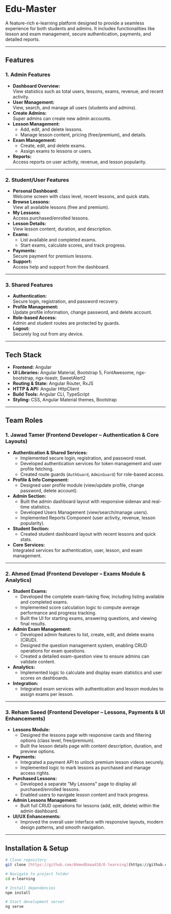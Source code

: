 # **Edu-Master**

A feature-rich e-learning platform designed to provide a seamless experience for both students and admins. It includes functionalities like lesson and exam management, secure authentication, payments, and detailed reports.

---

## **Features**

### **1. Admin Features**
- **Dashboard Overview:**  
  View statistics such as total users, lessons, exams, revenue, and recent activity.  
- **User Management:**  
  View, search, and manage all users (students and admins).  
- **Create Admins:**  
  Super admins can create new admin accounts.  
- **Lesson Management:**  
  - Add, edit, and delete lessons.  
  - Manage lesson content, pricing (free/premium), and details.  
- **Exam Management:**  
  - Create, edit, and delete exams.  
  - Assign exams to lessons or users.  
- **Reports:**  
  Access reports on user activity, revenue, and lesson popularity.

---

### **2. Student/User Features**
- **Personal Dashboard:**  
  Welcome screen with class level, recent lessons, and quick stats.  
- **Browse Lessons:**  
  View all available lessons (free and premium).  
- **My Lessons:**  
  Access purchased/enrolled lessons.  
- **Lesson Details:**  
  View lesson content, duration, and description.  
- **Exams:**  
  - List available and completed exams.  
  - Start exams, calculate scores, and track progress.  
- **Payments:**  
  Secure payment for premium lessons.  
- **Support:**  
  Access help and support from the dashboard.

---

### **3. Shared Features**
- **Authentication:**  
  Secure login, registration, and password recovery.  
- **Profile Management:**  
  Update profile information, change password, and delete account.  
- **Role-based Access:**  
  Admin and student routes are protected by guards.  
- **Logout:**  
  Securely log out from any device.

---

## **Tech Stack**
- **Frontend:** Angular   
- **UI Libraries:** Angular Material, Bootstrap 5, FontAwesome, ngx-bootstrap, ngx-toastr, SweetAlert2  
- **Routing & State:** Angular Router, RxJS  
- **HTTP & API:** Angular HttpClient  
- **Build Tools:** Angular CLI, TypeScript  
- **Styling:** CSS, Angular Material themes, Bootstrap  

---

## **Team Roles**

### **1. Jawad Tamer (Frontend Developer – Authentication & Core Layouts)**  
- **Authentication & Shared Services:**  
  - Implemented secure login, registration, and password reset.  
  - Developed authentication services for token management and user profile fetching.  
  - Created route guards (`AuthGuard`, `AdminGuard`) for role-based access.  
- **Profile & Info Component:**  
  - Designed user profile module (view/update profile, change password, delete account).  
- **Admin Section:**  
  - Built the admin dashboard layout with responsive sidenav and real-time statistics.  
  - Developed Users Management (view/search/manage users).  
  - Implemented Reports Component (user activity, revenue, lesson popularity).  
- **Student Section:**  
  - Created student dashboard layout with recent lessons and quick stats.  
- **Core Services:**  
  Integrated services for authentication, user, lesson, and exam management.

---

### **2. Ahmed Emad (Frontend Developer – Exams Module & Analytics)**  
- **Student Exams:**  
  - Developed the complete exam-taking flow, including listing available and completed exams.  
  - Implemented score calculation logic to compute average performance and progress tracking.  
  - Built the UI for starting exams, answering questions, and viewing final results.  
- **Admin Exam Management:**  
  - Developed admin features to list, create, edit, and delete exams (CRUD).  
  - Designed the question management system, enabling CRUD operations for exam questions.  
  - Created a detailed exam-question view to ensure admins can validate content.  
- **Analytics:**  
  - Implemented logic to calculate and display exam statistics and user scores on dashboards.  
- **Integration:**  
  - Integrated exam services with authentication and lesson modules to assign exams per lesson.

---

### **3. Reham Saeed (Frontend Developer – Lessons, Payments & UI Enhancements)**  
- **Lessons Module:**  
  - Designed the lessons page with responsive cards and filtering options (class level, free/premium).  
  - Built the lesson details page with content description, duration, and preview options.  
- **Payments:**  
  - Integrated a payment API to unlock premium lesson videos securely.  
  - Implemented logic to mark lessons as purchased and manage access rights.  
- **Purchased Lessons:**  
  - Developed a separate "My Lessons" page to display all purchased/enrolled lessons.  
  - Enabled users to navigate lesson content and track progress.  
- **Admin Lessons Management:**  
  - Built full CRUD operations for lessons (add, edit, delete) within the admin dashboard.  
- **UI/UX Enhancements:**  
  - Improved the overall user interface with responsive layouts, modern design patterns, and smooth navigation.

---

## **Installation & Setup**

```bash
# Clone repository
git clone [https://github.com/AhmedEmaad18/E-learning](https://github.com/AhmedEmaad18/E-learning)

# Navigate to project folder
cd e-learning

# Install dependencies
npm install

# Start development server
ng serve
